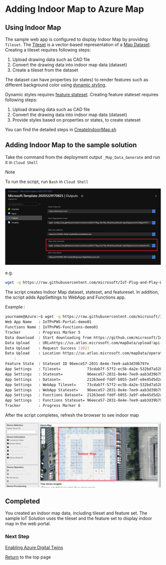 # Adding Indoor Map to Azure Map

## Using Indoor Map

The sample web app is configured to display Indoor Map by providing `Tileset`.   The [Tileset](https://docs.microsoft.com/en-us/azure/azure-maps/creator-indoor-maps#tilesets) is a vector-based representation of a [Map Dataset](https://docs.microsoft.com/en-us/azure/azure-maps/creator-indoor-maps#datasets).
Creating a tileset requires following steps:

1. Upload drawing data such as CAD file
1. Convert the drawing data into indoor map data (dataset)
1. Create a tileset from the dataset

The dataset can have properties (or states) to render features such as different background color using [dynamic styling](https://docs.microsoft.com/en-us/azure/azure-maps/indoor-map-dynamic-styling).

Dynamic styles requires [feature stateset](https://docs.microsoft.com/en-us/azure/azure-maps/creator-indoor-maps#feature-statesets).
Creating feature stateset requires following steps:

1. Upload drawing data such as CAD file
1. Convert the drawing data into indoor map data (dataset)
1. Provide styles based on properties or states, to create stateset

You can find the detailed steps in [CreateIndoorMap.sh](../Deployment/CreateIndoorMap.sh)

## Adding Indoor Map to the sample solution

Take the command from the deployment output `_Map_Data_Generate` and run it in `Cloud Shell`

> [!NOTE]  
> To run the script, run `Bash` in `Cloud Shell`

![IndoorMap 01](media/IndoorMap-01.png)

e.g.

```bash
wget -q https://raw.githubusercontent.com/microsoft/IoT-Plug-and-Play-Workshop/main/Deployment/CreateIndoorMap.ps1 -outfile ./Indoormap.sh && chmod +x ./Indoormap.sh; ./Indoormap.sh 123456789abcdefghijklmnopqrstuvwxyz Tracker08 tracker08 https://iot-plug-and-play-workshop-tracker.azurewebsites.net/api/HOLProgressMarker

```

The script creates Indoor Map dataset, stateset, and featureset.  In addition, the script adds AppSettings to WebApp and Functions app.

Example :

```bash
yourname@Azure:~$ wget -q https://raw.githubusercontent.com/microsoft/IoT-Plug-and-Play-Workshop/main/Deployment/CreateIndoorMap.sh -O ./Indoormap.sh && chmod +x ./Indoormap.sh; ./Indoormap.sh 123456789abcdefghijklmnopqrstuvwxyz Tracker08 tracker08 https://iot-plug-and-play-workshop-tracker.azurewebsites.net/api/HOLProgressMarker
Web App Name   : IoTPnPWS-Portal-demo01
Functions Name : IoTPnPWS-Functions-demo01
Tracker        : Progress Marker 5
Data download  : Start downloading from https://github.com/microsoft/IoT-Plug-and-Play-Workshop-Deploy/raw/main/MapData/Drawing.zip
Data Upload    : URL=https://us.atlas.microsoft.com/mapData/upload?api-version=1.0&dataFormat=zip&subscription-key=w2j75MW6nGHUanazxYDW3pnz8xDFAgwdv151PeBd4gc
Data Upload    : Request Success [202]
Data Upload    : Location https://us.atlas.microsoft.com/mapData/operations/1bb22d75-265a-4b35-8c7d-5edc40b9c7bc?api-version=1.0
    :
Feature State  : Stateset ID 96eece57-2031-8e4e-7ee9-aab3d39b797e
App Settings   : Tileset=            73cdab7f-57f2-ec5b-da2e-532bd7a52874
App Settings   : Stateset=           96eece57-2031-8e4e-7ee9-aab3d39b797e
App Settings   : Dataset=            21263eed-fddf-b055-3a9f-e8e45d5d2cd2
App Settings   : WebApp Tileset=     73cdab7f-57f2-ec5b-da2e-532bd7a52874
App Settings   : WebApp Stateset=    96eece57-2031-8e4e-7ee9-aab3d39b797e
App Settings   : Functions Dataset=  21263eed-fddf-b055-3a9f-e8e45d5d2cd2
App Settings   : Functions Stateset= 96eece57-2031-8e4e-7ee9-aab3d39b797e
Tracker        : Progress Marker 6
```

After the script completes, refresh the browser to see indoor map

![IndoorMap 02](media/IndoorMap-02.png)

## Completed

You created an indoor map data, including tileset and feature set.  The sample IoT Solution uses the tileset and the feature set to display indoor map in the web portal.

### Next Step

[Enabling Azure Digital Twins](AzureDigitalTwins.md)

[Return](../README.md) to the top page